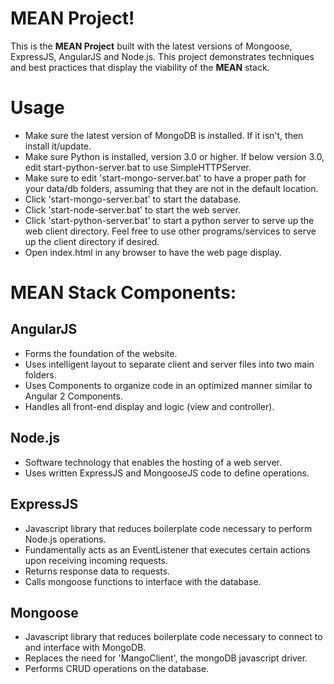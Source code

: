 # MEAN Project!

This is the **MEAN Project** built with the latest versions of Mongoose, ExpressJS, AngularJS and Node.js. This project demonstrates techniques and best practices that display the viability of the **MEAN** stack.

# Usage

* Make sure the latest version of MongoDB is installed. If it isn't, then install it/update.
* Make sure Python is installed, version 3.0 or higher. If below version 3.0, edit start-python-server.bat to use SimpleHTTPServer.
* Make sure to edit 'start-mongo-server.bat' to have a proper path for your data/db folders, assuming that they are not in the default location.
* Click 'start-mongo-server.bat' to start the database.
* Click 'start-node-server.bat' to start the web server.
* Click 'start-python-server.bat' to start a python server to serve up the web client directory. Feel free to use other programs/services to serve up the client directory if desired.
* Open index.html in any browser to have the web page display.

# MEAN Stack Components:

## AngularJS

* Forms the foundation of the website.
* Uses intelligent layout to separate client and server files into two main folders.
* Uses Components to organize code in an optimized manner similar to Angular 2 Components.
* Handles all front-end display and logic (view and controller).

## Node.js

* Software technology that enables the hosting of a web server.
* Uses written ExpressJS and MongooseJS code to define operations.

## ExpressJS

* Javascript library that reduces boilerplate code necessary to perform Node.js operations.
* Fundamentally acts as an EventListener that executes certain actions upon receiving incoming requests.
* Returns response data to requests.
* Calls mongoose functions to interface with the database.

## Mongoose

* Javascript library that reduces boilerplate code necessary to connect to and interface with MongoDB.
* Replaces the need for 'MangoClient', the mongoDB javascript driver.
* Performs CRUD operations on the database.
